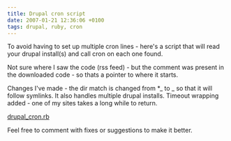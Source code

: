 ```yaml
---
title: Drupal cron script
date: 2007-01-21 12:36:06 +0100
tags: drupal, ruby, cron
---
```


To avoid having to set up multiple cron lines - here's a script that will read your drupal install(s) and call cron on each one found.

Not sure where I saw the code (rss feed) - but the comment was present in the downloaded code - so thats a pointer to where it starts.

Changes I've made - the dir match is changed from \*_ to _ so that it will follow symlinks. It also handles multiple drupal installs. Timeout wrapping added - one of my sites takes a long while to return.

[drupal_cron.rb](drupal_cron.rb)

Feel free to comment with fixes or suggestions to make it better.
